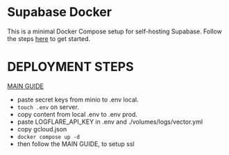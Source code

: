 # Supabase Docker

This is a minimal Docker Compose setup for self-hosting Supabase. Follow the steps [here](https://supabase.com/docs/guides/hosting/docker) to get started.


# DEPLOYMENT STEPS

[MAIN GUIDE](https://blog.activenode.de/the-ultimate-supabase-self-hosting-guide)

- paste secret keys from minio to .env local.
- `touch .env` on server.
- copy content from local .env to .env prod.
- paste LOGFLARE_API_KEY in .env and ./volumes/logs/vector.yml
- copy gcloud.json
- `docker compose up -d`
- then follow the MAIN GUIDE, to setup ssl